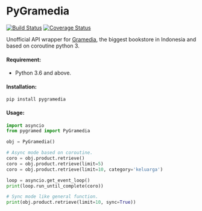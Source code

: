 # PyGramedia
[![Build Status](https://travis-ci.org/Keda87/PyGramedia.svg?branch=master)](https://travis-ci.org/Keda87/PyGramedia)
[![Coverage Status](https://coveralls.io/repos/github/Keda87/PyGramedia/badge.svg?branch=master)](https://coveralls.io/github/Keda87/PyGramedia?branch=master)

Unofficial API wrapper for [Gramedia](https://www.gramedia.com/), the biggest bookstore in Indonesia and based on coroutine python 3.

#### Requirement: 
- Python 3.6 and above.

#### Installation:
    pip install pygramedia

#### Usage:

```python
import asyncio
from pygramed import PyGramedia

obj = PyGramedia()

# Async mode based on coroutine.
coro = obj.product.retrieve()
coro = obj.product.retrieve(limit=5)
coro = obj.product.retrieve(limit=10, category='keluarga')

loop = asyncio.get_event_loop()
print(loop.run_until_complete(coro))

# Sync mode like general function.
print(obj.product.retrieve(limit=10, sync=True))
```
